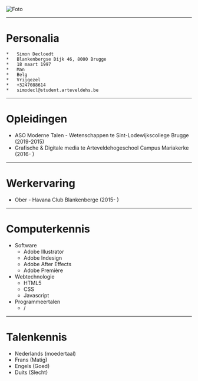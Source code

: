 ![Foto](http://imgur.com/hTDxATX)

---

**Personalia**
===
	*	Simon Decloedt
	*	Blankenbergse Dijk 46, 8000 Brugge
	*	18 maart 1997
	*	Man
	*	Belg
	*	Vrijgezel
	*	+3247088614
	*	simodecl@student.arteveldehs.be

---

**Opleidingen**
===
* ASO Moderne Talen - Wetenschappen te Sint-Lodewijkscollege Brugge (2019-2015)
* Grafische & Digitale media te Arteveldehogeschool Campus Mariakerke (2016- )

---

**Werkervaring**
===
* Ober - Havana Club Blankenberge (2015- )

---

**Computerkennis**
===
* Software
	* Adobe Illustrator
	* Adobe Indesign
	* Adobe After Effects
	* Adobe Première
* Webtechnologie
	* HTML5
	* CSS
	* Javascript
* Programmeertalen
	* /

---

**Talenkennis**
===
*	Nederlands (moedertaal)
*	Frans (Matig)
*	Engels (Goed)
*	Duits (Slecht)

